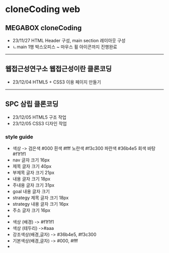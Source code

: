 # cloneCoding web
## MEGABOX  cloneCoding
* 23/11/27 HTML Header 구성, main section 레이아웃 구성
* ㄴmain 1행 박스오피스 ~ 마우스 휠 아이콘까지 진행완료
----
## 웹접근성연구소 웹접근성이란 클론코딩
* 23/12/04 HTML5 + CSS3 이용 페이지 만들기
----
## SPC 삼립 클론코딩
* 23/12/05 HTML5 구조 작업
* 23/12/05 CSS3 디자인 작업
### style guide
* 색상 -> 검은색 #000 흰색 #fff 노란색 #f3c300 파란색 #36b4e5 회색 바탕 #f1f1f1
* nav 글자 크기 16px
* 제목 글자 크기 40px
* 부제목 글자 크기 21px
* 내용 글자 크기 18px
* 주내용 글자 크기 31px
* goal 내용 글자 크기
* strategy 제목 글자 크기 18px
* strategy 내용 글자 크기 16px
* 주소 글자 크기 16px
* 
* 색상 (배경) -> #f1f1f1
* 색상 (테두리) ->#aaa
* 강조색상(배경,글자) -> #36b4e5, #f3c300
* 기본색상(배경,글자) -> #000, #fff
* 
